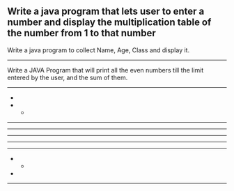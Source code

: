Write a java program that
lets user to enter a number
and display the multiplication table
of the number from 1 to that number
-----------------------------------------

Write a java program to collect
Name, Age, Class and display it.

----------------------------------------

Write a JAVA Program that will print all the even numbers
till the limit entered by the user, and the sum of them.

----------------------------------------

*
* *
* * *
* * * *
* * * * *
* * * * 
* * * 
* * 
*

----------------------------------------
